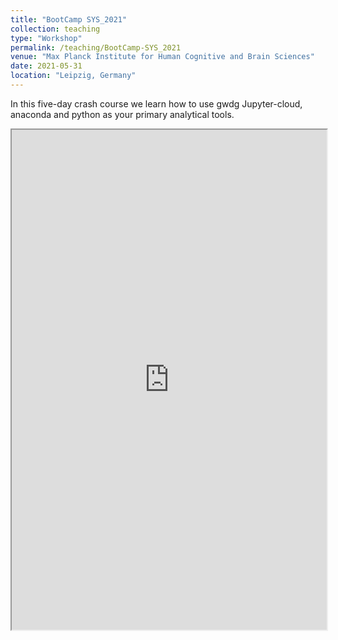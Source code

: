 ```yaml
---
title: "BootCamp SYS_2021"
collection: teaching
type: "Workshop"
permalink: /teaching/BootCamp-SYS_2021
venue: "Max Planck Institute for Human Cognitive and Brain Sciences"
date: 2021-05-31
location: "Leipzig, Germany"
---
```


In this five-day crash course we learn how to use gwdg Jupyter-cloud, anaconda and python as your primary analytical tools. 

<iframe
  src="https://esoreq.github.io/Real_site/"
  style="width:100%; height:800px;"
></iframe>

